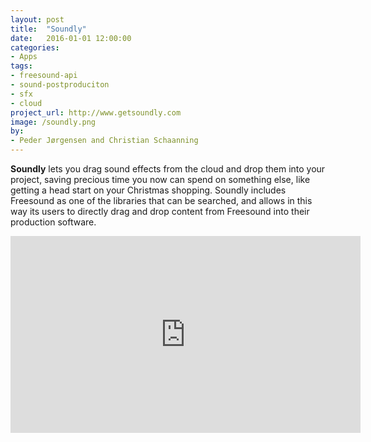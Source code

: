 ```yaml
---
layout: post
title:  "Soundly"
date:   2016-01-01 12:00:00
categories:
- Apps
tags:
- freesound-api
- sound-postproduciton
- sfx
- cloud
project_url: http://www.getsoundly.com
image: /soundly.png
by:
- Peder Jørgensen and Christian Schaanning
---
```


**Soundly** lets you drag sound effects from the cloud and drop them into your project, saving precious time you now can spend on something else, like getting a head start on your Christmas shopping. Soundly includes Freesound as one of the libraries that can be searched, and allows in this way its users to directly drag and drop content from Freesound into their production software.

<iframe width="560" height="315" src="https://www.youtube.com/embed/zviu0ZxGts4" frameborder="0" allowfullscreen></iframe>

